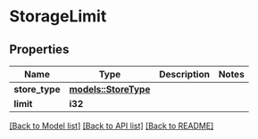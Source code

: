 # StorageLimit

## Properties

Name | Type | Description | Notes
------------ | ------------- | ------------- | -------------
**store_type** | [**models::StoreType**](StoreType.md) |  | 
**limit** | **i32** |  | 

[[Back to Model list]](../README.md#documentation-for-models) [[Back to API list]](../README.md#documentation-for-api-endpoints) [[Back to README]](../README.md)


